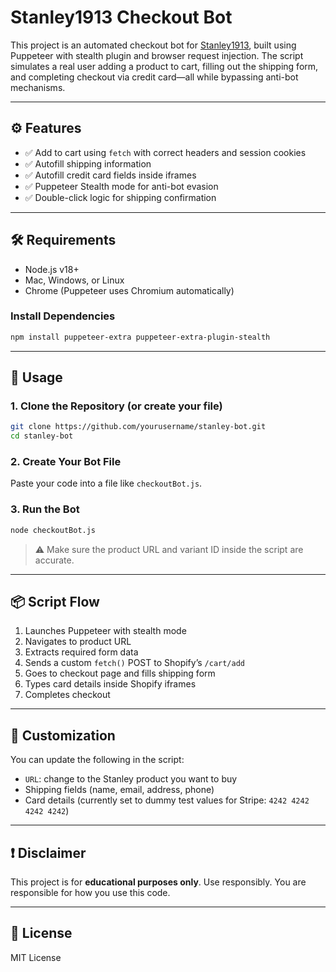 # Stanley1913 Checkout Bot

This project is an automated checkout bot for [Stanley1913](https://www.stanley1913.com), built using Puppeteer with stealth plugin and browser request injection. The script simulates a real user adding a product to cart, filling out the shipping form, and completing checkout via credit card—all while bypassing anti-bot mechanisms.

---

## ⚙️ Features

- ✅ Add to cart using `fetch` with correct headers and session cookies  
- ✅ Autofill shipping information  
- ✅ Autofill credit card fields inside iframes  
- ✅ Puppeteer Stealth mode for anti-bot evasion  
- ✅ Double-click logic for shipping confirmation

---

## 🛠️ Requirements

- Node.js v18+  
- Mac, Windows, or Linux  
- Chrome (Puppeteer uses Chromium automatically)

### Install Dependencies

```bash
npm install puppeteer-extra puppeteer-extra-plugin-stealth
```

---

## 🚀 Usage

### 1. Clone the Repository (or create your file)

```bash
git clone https://github.com/yourusername/stanley-bot.git
cd stanley-bot
```

### 2. Create Your Bot File

Paste your code into a file like `checkoutBot.js`.

### 3. Run the Bot

```bash
node checkoutBot.js
```

> ⚠️ Make sure the product URL and variant ID inside the script are accurate.

---

## 📦 Script Flow

1. Launches Puppeteer with stealth mode  
2. Navigates to product URL  
3. Extracts required form data  
4. Sends a custom `fetch()` POST to Shopify’s `/cart/add`  
5. Goes to checkout page and fills shipping form  
6. Types card details inside Shopify iframes  
7. Completes checkout  

---

## 📝 Customization

You can update the following in the script:

- `URL`: change to the Stanley product you want to buy  
- Shipping fields (name, email, address, phone)  
- Card details (currently set to dummy test values for Stripe: `4242 4242 4242 4242`)  

---

## ❗ Disclaimer

This project is for **educational purposes only**. Use responsibly. You are responsible for how you use this code.

---

## 📄 License

MIT License
